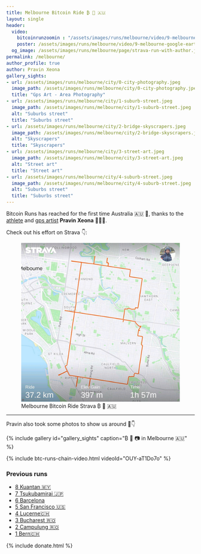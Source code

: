 ```yaml
---
title: Melbourne Bitcoin Ride ₿ 🚴️ 🇦🇺
layout: single
header:
  video:
    bitcoinrunzoomin : "/assets/images/runs/melbourne/video/9-melbourne-bitcoin-run-zoomin-1920x1080.m4v"
    poster: /assets/images/runs/melbourne/video/9-melbourne-google-earth-screenshot-1920x1080.jpeg
  og_image: /assets/images/runs/melbourne/page/strava-run-with-author.jpeg
permalink: /melbourne/
author_profile: true
author: Pravin Xeona
gallery_sights:
- url: /assets/images/runs/melbourne/city/0-city-photography.jpeg
  image_path: /assets/images/runs/melbourne/city/0-city-photography.jpeg
  title: "Gps Art - Area Photography"
- url: /assets/images/runs/melbourne/city/1-suburb-street.jpeg
  image_path: /assets/images/runs/melbourne/city/1-suburb-street.jpeg
  alt: "Suburbs street"
  title: "Suburbs street"
- url: /assets/images/runs/melbourne/city/2-bridge-skyscrapers.jpeg
  image_path: /assets/images/runs/melbourne/city/2-bridge-skyscrapers.jpeg
  alt: "Skyscrapers"
  title: "Skyscrapers"
- url: /assets/images/runs/melbourne/city/3-street-art.jpeg
  image_path: /assets/images/runs/melbourne/city/3-street-art.jpeg
  alt: "Street art"
  title: "Street art"
- url: /assets/images/runs/melbourne/city/4-suburb-street.jpeg
  image_path: /assets/images/runs/melbourne/city/4-suburb-street.jpeg
  alt: "Suburbs street"
  title: "Suburbs street"
---
```


Bitcoin Runs has reached for the first time Australia 🇦🇺 🎉, 
thanks to the [athlete](https://www.strava.com/athletes/63321847) and [gps artist](https://www.instagram.com/s.art.va/) 
**Pravin Xeona** 💪👏🙏.

Check out his effort on Strava 👇:

<figure class="image">
  <a href="https://www.strava.com/activities/7176408155" target="_blank">
    <img src="/assets/images/runs/melbourne/page/strava-run-with-author.jpeg" alt="Melbourne Bitcoin Ride Strava ₿ 🚴️ 🇦🇺">
  </a>
  <figcaption>Melbourne Bitcoin Ride Strava ₿ 🚴️ 🇦🇺</figcaption>
</figure>

<hr>

Pravin also took some photos to show us around 🙏👇

{% include gallery id="gallery_sights" caption="₿ 🚴️ 📷 in Melbourne 🇦🇺" %}

{% include btc-runs-chain-video.html videoId="OUY-aT1Do7o" %}

### Previous runs

- [8 Kuantan 🇲🇾](/kuantan)
- [7 Tsukubamirai 🇯🇵](/tsukubamirai)
- [6 Barcelona](/barcelona)
- [5 San Francisco 🇺🇸](/san-francisco)
- [4 Lucerne🇨🇭](/lucerne)
- [3 Bucharest 🇷🇴](/bucharest)
- [2 Campulung 🇷🇴](/campulung)
- [1 Bern🇨🇭](/bern)

{% include donate.html %}  
  
  

